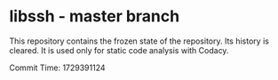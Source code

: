 # libssh - master branch

This repository contains the frozen state of the repository.
Its history is cleared. It is used only for static code
analysis with Codacy.

Commit Time: 1729391124